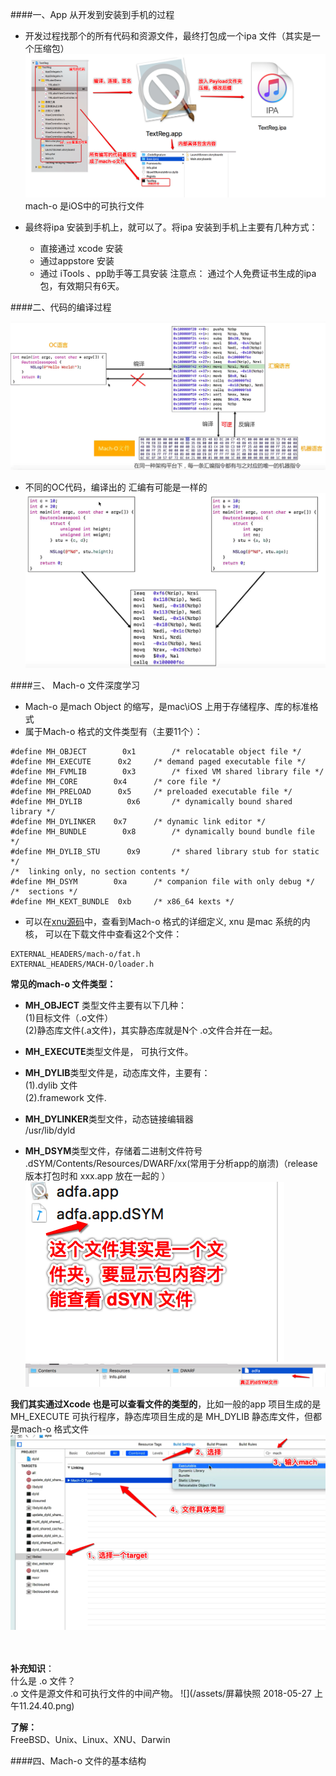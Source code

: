 ####一、App 从开发到安装到手机的过程

- 开发过程找那个的所有代码和资源文件，最终打包成一个ipa 文件（其实是一个压缩包）
![](/assets/Snip20180525_8.png)
mach-o 是iOS中的可执行文件

- 最终将ipa 安装到手机上，就可以了。将ipa 安装到手机上主要有几种方式：
    - 直接通过 xcode 安装
    - 通过appstore 安装
    - 通过 iTools 、pp助手等工具安装
    注意点： 通过个人免费证书生成的ipa包，有效期只有6天。


####二、代码的编译过程

![](/assets/Snip20180526_4.png)

- 不同的OC代码，编译出的 汇编有可能是一样的
![](/assets/Snip20180526_5.png)


####三、 Mach-o 文件深度学习

- Mach-o 是mach Object 的缩写，是mac\iOS 上用于存储程序、库的标准格式
- 属于Mach-o 格式的文件类型有（主要11个）：
```
#define	MH_OBJECT	     0x1		/* relocatable object file */
#define	MH_EXECUTE	    0x2		/* demand paged executable file */
#define	MH_FVMLIB	     0x3		/* fixed VM shared library file */
#define	MH_CORE		   0x4		/* core file */
#define	MH_PRELOAD	    0x5		/* preloaded executable file */
#define	MH_DYLIB	      0x6		/* dynamically bound shared library */
#define	MH_DYLINKER	   0x7		/* dynamic link editor */
#define	MH_BUNDLE	     0x8		/* dynamically bound bundle file */
#define	MH_DYLIB_STU      0x9		/* shared library stub for static */
/*  linking only, no section contents */
#define	MH_DSYM		   0xa		/* companion file with only debug */
/*  sections */
#define	MH_KEXT_BUNDLE	0xb		/* x86_64 kexts */
```
- 可以在[xnu源码](https://opensource.apple.com/tarballs/xnu/)中，查看到Mach-o 格式的详细定义, xnu 是mac 系统的内核， 可以在下载文件中查看这2个文件：
```
EXTERNAL_HEADERS/mach-o/fat.h
EXTERNAL_HEADERS/MACH-O/loader.h
```

**常见的mach-o 文件类型：**
- **MH_OBJECT** 类型文件主要有以下几种：<br>(1)目标文件（.o文件）<br>(2)静态库文件(.a文件)，其实静态库就是N个 .o文件合并在一起。

- **MH_EXECUTE**类型文件是， 可执行文件。

- **MH_DYLIB**类型文件是，动态库文件，主要有：<br> (1).dylib 文件<br> (2).framework 文件.

- **MH_DYLINKER**类型文件，动态链接编辑器 <br> /usr/lib/dyld

- **MH_DSYM**类型文件，存储着二进制文件符号 <br>.dSYM/Contents/Resources/DWARF/xx(常用于分析app的崩溃)（release 版本打包时和 xxx.app 放在一起的 ）
![](/assets/Snip20180527_2.png)<br>
![](/assets/Snip20180527_3.png)


**我们其实通过Xcode 也是可以查看文件的类型的**，比如一般的app 项目生成的是  MH_EXECUTE 可执行程序，静态库项目生成的是  MH_DYLIB 静态库文件，但都是mach-o 格式文件
![](/assets/Snip20180527_4.png)


<br><br>**补充知识**：<br> 什么是 .o 文件？<br>.o 文件是源文件和可执行文件的中间产物。
![](/assets/屏幕快照 2018-05-27 上午11.24.40.png)

**了解：**<br>FreeBSD、Unix、Linux、XNU、Darwin 


####四、Mach-o 文件的基本结构





